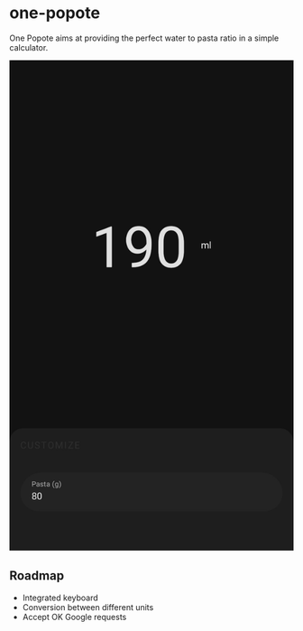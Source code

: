 # one-popote

One Popote aims at providing the perfect water to pasta ratio in a simple calculator.

![screenshot](/screenshots/screenshot.jpg?s=350)

## Roadmap

* Integrated keyboard
* Conversion between different units
* Accept OK Google requests